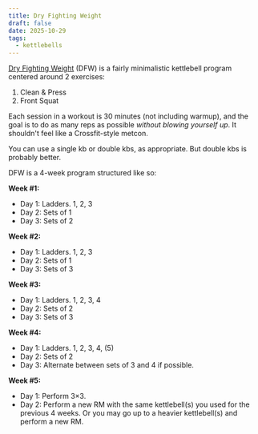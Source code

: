 ```yaml
---
title: Dry Fighting Weight
draft: false
date: 2025-10-29
tags:
  - kettlebells
---
```

[Dry Fighting Weight](https://www.strongfirst.com/dry-fighting-weight/) (DFW) is a fairly minimalistic kettlebell program centered around 2 exercises:

1. Clean & Press
2. Front Squat

Each session in a workout is 30 minutes (not including warmup), and the goal is to do as many reps as possible *without blowing yourself up*. It shouldn't feel like a Crossfit-style metcon.

You can use a single kb or double kbs, as appropriate. But double kbs is probably better.

DFW is a 4-week program structured like so:

**Week #1:**

- Day 1: Ladders. 1, 2, 3
- Day 2: Sets of 1
- Day 3: Sets of 2

**Week #2:**

- Day 1: Ladders. 1, 2, 3
- Day 2: Sets of 1
- Day 3: Sets of 3

**Week #3:**

- Day 1: Ladders. 1, 2, 3, 4
- Day 2: Sets of 2
- Day 3: Sets of 3

**Week #4:**

- Day 1: Ladders. 1, 2, 3, 4, (5)
- Day 2: Sets of 2
- Day 3: Alternate between sets of 3 and 4 if possible.

**Week #5:**

- Day 1: Perform 3×3.
- Day 2: Perform a new RM with the same kettlebell(s) you used for the previous 4 weeks. Or you may go up to a heavier kettlebell(s) and perform a new RM.
